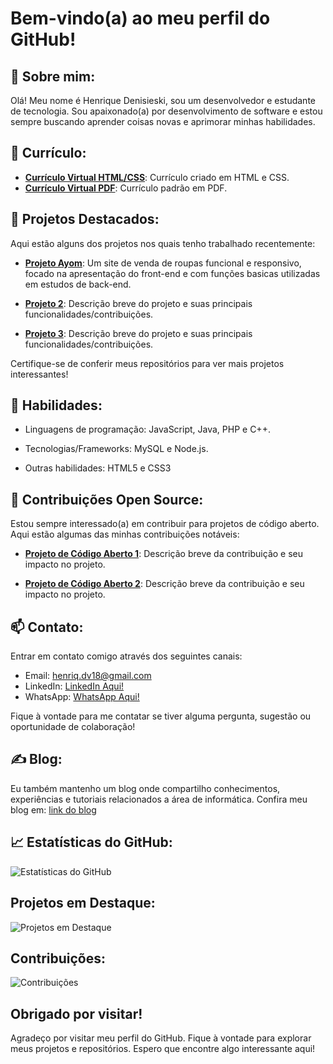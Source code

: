 # Bem-vindo(a) ao meu perfil do GitHub!

## 👋 Sobre mim:

Olá! Meu nome é Henrique Denisieski, sou um desenvolvedor e estudante de tecnologia. Sou apaixonado(a) por desenvolvimento de software e estou sempre buscando aprender coisas novas e aprimorar minhas habilidades.

## 📜 Currículo:

- **[Currículo Virtual HTML/CSS](link_)**: Currículo criado em HTML e CSS.
- **[Currículo Virtual PDF](link_)**: Currículo padrão em PDF.
   
## 👀 Projetos Destacados:

Aqui estão alguns dos projetos nos quais tenho trabalhado recentemente:

- **[Projeto Ayom](link_projeto_ayom)**: Um site de venda de roupas funcional e responsivo, focado na apresentação do front-end e com funções basicas utilizadas em estudos de back-end.

- **[Projeto 2](link_projeto_2)**: Descrição breve do projeto e suas principais funcionalidades/contribuições.

- **[Projeto 3](link_projeto_3)**: Descrição breve do projeto e suas principais funcionalidades/contribuições.

Certifique-se de conferir meus repositórios para ver mais projetos interessantes!

## 🤹 Habilidades:

- Linguagens de programação: JavaScript, Java, PHP e C++.

- Tecnologias/Frameworks: MySQL e Node.js.

- Outras habilidades: HTML5 e CSS3

## 📂 Contribuições Open Source:

Estou sempre interessado(a) em contribuir para projetos de código aberto. Aqui estão algumas das minhas contribuições notáveis:

- **[Projeto de Código Aberto 1](link_projeto_1)**: Descrição breve da contribuição e seu impacto no projeto.

- **[Projeto de Código Aberto 2](link_projeto_2)**: Descrição breve da contribuição e seu impacto no projeto.

## 📫 Contato:

Entrar em contato comigo através dos seguintes canais:

- Email: henriq.dv18@gmail.com
- LinkedIn: [LinkedIn Aqui!](https://www.linkedin.com/in/henrique-denisieski-0140b0272/)
- WhatsApp: [WhatsApp Aqui!](https://wa.me/5551991537023)

Fique à vontade para me contatar se tiver alguma pergunta, sugestão ou oportunidade de colaboração!

## ✍ Blog:

Eu também mantenho um blog onde compartilho conhecimentos, experiências e tutoriais relacionados a área de informática. Confira meu blog em: [link do blog](Link_)

## 📈 Estatísticas do GitHub:

![Estatísticas do GitHub](https://github-readme-stats.vercel.app/api?username=seu_usuario&show_icons=true&theme=dark)

## Projetos em Destaque:

![Projetos em Destaque](https://github-readme-stats.vercel.app/api/pin/?username=seu_usuario&repo=seu_repositorio&theme=dark)

## Contribuições:

![Contribuições](https://github-readme-stats.vercel.app/api/top-langs/?username=seu_usuario&layout=compact&theme=dark)

## Obrigado por visitar!

Agradeço por visitar meu perfil do GitHub. Fique à vontade para explorar meus projetos e repositórios. Espero que encontre algo interessante aqui!
